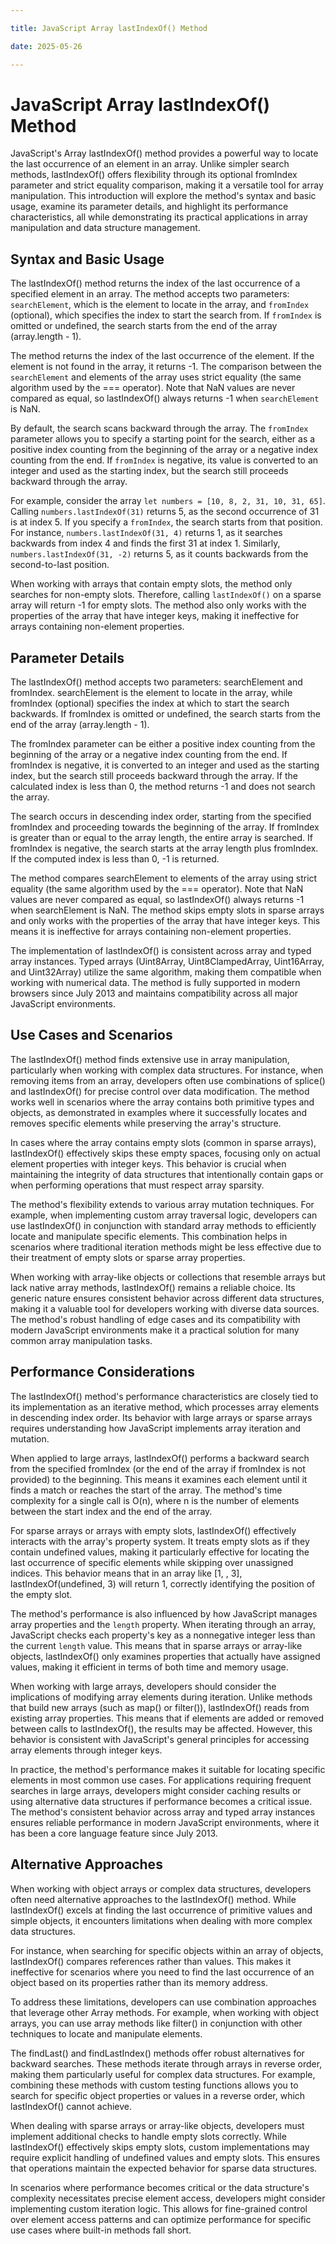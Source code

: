 ```yaml
---

title: JavaScript Array lastIndexOf() Method

date: 2025-05-26

---
```



# JavaScript Array lastIndexOf() Method

JavaScript's Array lastIndexOf() method provides a powerful way to locate the last occurrence of an element in an array. Unlike simpler search methods, lastIndexOf() offers flexibility through its optional fromIndex parameter and strict equality comparison, making it a versatile tool for array manipulation. This introduction will explore the method's syntax and basic usage, examine its parameter details, and highlight its performance characteristics, all while demonstrating its practical applications in array manipulation and data structure management.


## Syntax and Basic Usage

The lastIndexOf() method returns the index of the last occurrence of a specified element in an array. The method accepts two parameters: `searchElement`, which is the element to locate in the array, and `fromIndex` (optional), which specifies the index to start the search from. If `fromIndex` is omitted or undefined, the search starts from the end of the array (array.length - 1).

The method returns the index of the last occurrence of the element. If the element is not found in the array, it returns -1. The comparison between the `searchElement` and elements of the array uses strict equality (the same algorithm used by the === operator). Note that NaN values are never compared as equal, so lastIndexOf() always returns -1 when `searchElement` is NaN.

By default, the search scans backward through the array. The `fromIndex` parameter allows you to specify a starting point for the search, either as a positive index counting from the beginning of the array or a negative index counting from the end. If `fromIndex` is negative, its value is converted to an integer and used as the starting index, but the search still proceeds backward through the array.

For example, consider the array `let numbers = [10, 8, 2, 31, 10, 31, 65]`. Calling `numbers.lastIndexOf(31)` returns 5, as the second occurrence of 31 is at index 5. If you specify a `fromIndex`, the search starts from that position. For instance, `numbers.lastIndexOf(31, 4)` returns 1, as it searches backwards from index 4 and finds the first 31 at index 1. Similarly, `numbers.lastIndexOf(31, -2)` returns 5, as it counts backwards from the second-to-last position.

When working with arrays that contain empty slots, the method only searches for non-empty slots. Therefore, calling `lastIndexOf()` on a sparse array will return -1 for empty slots. The method also only works with the properties of the array that have integer keys, making it ineffective for arrays containing non-element properties.


## Parameter Details

The lastIndexOf() method accepts two parameters: searchElement and fromIndex. searchElement is the element to locate in the array, while fromIndex (optional) specifies the index at which to start the search backwards. If fromIndex is omitted or undefined, the search starts from the end of the array (array.length - 1).

The fromIndex parameter can be either a positive index counting from the beginning of the array or a negative index counting from the end. If fromIndex is negative, it is converted to an integer and used as the starting index, but the search still proceeds backward through the array. If the calculated index is less than 0, the method returns -1 and does not search the array.

The search occurs in descending index order, starting from the specified fromIndex and proceeding towards the beginning of the array. If fromIndex is greater than or equal to the array length, the entire array is searched. If fromIndex is negative, the search starts at the array length plus fromIndex. If the computed index is less than 0, -1 is returned.

The method compares searchElement to elements of the array using strict equality (the same algorithm used by the === operator). Note that NaN values are never compared as equal, so lastIndexOf() always returns -1 when searchElement is NaN. The method skips empty slots in sparse arrays and only works with the properties of the array that have integer keys. This means it is ineffective for arrays containing non-element properties.

The implementation of lastIndexOf() is consistent across array and typed array instances. Typed arrays (Uint8Array, Uint8ClampedArray, Uint16Array, and Uint32Array) utilize the same algorithm, making them compatible when working with numerical data. The method is fully supported in modern browsers since July 2013 and maintains compatibility across all major JavaScript environments.


## Use Cases and Scenarios

The lastIndexOf() method finds extensive use in array manipulation, particularly when working with complex data structures. For instance, when removing items from an array, developers often use combinations of splice() and lastIndexOf() for precise control over data modification. The method works well in scenarios where the array contains both primitive types and objects, as demonstrated in examples where it successfully locates and removes specific elements while preserving the array's structure.

In cases where the array contains empty slots (common in sparse arrays), lastIndexOf() effectively skips these empty spaces, focusing only on actual element properties with integer keys. This behavior is crucial when maintaining the integrity of data structures that intentionally contain gaps or when performing operations that must respect array sparsity.

The method's flexibility extends to various array mutation techniques. For example, when implementing custom array traversal logic, developers can use lastIndexOf() in conjunction with standard array methods to efficiently locate and manipulate specific elements. This combination helps in scenarios where traditional iteration methods might be less effective due to their treatment of empty slots or sparse array properties.

When working with array-like objects or collections that resemble arrays but lack native array methods, lastIndexOf() remains a reliable choice. Its generic nature ensures consistent behavior across different data structures, making it a valuable tool for developers working with diverse data sources. The method's robust handling of edge cases and its compatibility with modern JavaScript environments make it a practical solution for many common array manipulation tasks.


## Performance Considerations

The lastIndexOf() method's performance characteristics are closely tied to its implementation as an iterative method, which processes array elements in descending index order. Its behavior with large arrays or sparse arrays requires understanding how JavaScript implements array iteration and mutation.

When applied to large arrays, lastIndexOf() performs a backward search from the specified fromIndex (or the end of the array if fromIndex is not provided) to the beginning. This means it examines each element until it finds a match or reaches the start of the array. The method's time complexity for a single call is O(n), where n is the number of elements between the start index and the end of the array.

For sparse arrays or arrays with empty slots, lastIndexOf() effectively interacts with the array's property system. It treats empty slots as if they contain undefined values, making it particularly effective for locating the last occurrence of specific elements while skipping over unassigned indices. This behavior means that in an array like [1, , 3], lastIndexOf(undefined, 3) will return 1, correctly identifying the position of the empty slot.

The method's performance is also influenced by how JavaScript manages array properties and the `length` property. When iterating through an array, JavaScript checks each property's key as a nonnegative integer less than the current `length` value. This means that in sparse arrays or array-like objects, lastIndexOf() only examines properties that actually have assigned values, making it efficient in terms of both time and memory usage.

When working with large arrays, developers should consider the implications of modifying array elements during iteration. Unlike methods that build new arrays (such as map() or filter()), lastIndexOf() reads from existing array properties. This means that if elements are added or removed between calls to lastIndexOf(), the results may be affected. However, this behavior is consistent with JavaScript's general principles for accessing array elements through integer keys.

In practice, the method's performance makes it suitable for locating specific elements in most common use cases. For applications requiring frequent searches in large arrays, developers might consider caching results or using alternative data structures if performance becomes a critical issue. The method's consistent behavior across array and typed array instances ensures reliable performance in modern JavaScript environments, where it has been a core language feature since July 2013.


## Alternative Approaches

When working with object arrays or complex data structures, developers often need alternative approaches to the lastIndexOf() method. While lastIndexOf() excels at finding the last occurrence of primitive values and simple objects, it encounters limitations when dealing with more complex data structures.

For instance, when searching for specific objects within an array of objects, lastIndexOf() compares references rather than values. This makes it ineffective for scenarios where you need to find the last occurrence of an object based on its properties rather than its memory address.

To address these limitations, developers can use combination approaches that leverage other Array methods. For example, when working with object arrays, you can use array methods like filter() in conjunction with other techniques to locate and manipulate elements.

The findLast() and findLastIndex() methods offer robust alternatives for backward searches. These methods iterate through arrays in reverse order, making them particularly useful for complex data structures. For example, combining these methods with custom testing functions allows you to search for specific object properties or values in a reverse order, which lastIndexOf() cannot achieve.

When dealing with sparse arrays or array-like objects, developers must implement additional checks to handle empty slots correctly. While lastIndexOf() effectively skips empty slots, custom implementations may require explicit handling of undefined values and empty slots. This ensures that operations maintain the expected behavior for sparse data structures.

In scenarios where performance becomes critical or the data structure's complexity necessitates precise element access, developers might consider implementing custom iteration logic. This allows for fine-grained control over element access patterns and can optimize performance for specific use cases where built-in methods fall short.

